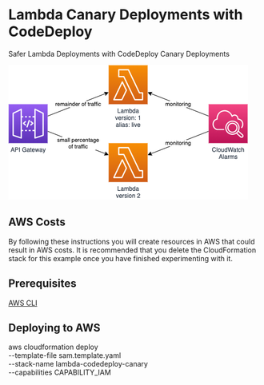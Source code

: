 # Lambda Canary Deployments with CodeDeploy
Safer Lambda Deployments with CodeDeploy Canary Deployments

![Lambda CodeDeploy canary deployments](./codedeploy-canary-deployments.png)

## AWS Costs

By following these instructions you will create resources in AWS that could result in AWS costs.
It is recommended that you delete the CloudFormation stack for this example once you have finished experimenting with it.

## Prerequisites

[AWS CLI](https://docs.aws.amazon.com/cli/latest/userguide/install-cliv2.html)

## Deploying to AWS

aws cloudformation deploy \
--template-file sam.template.yaml \
--stack-name lambda-codedeploy-canary \
--capabilities CAPABILITY_IAM
